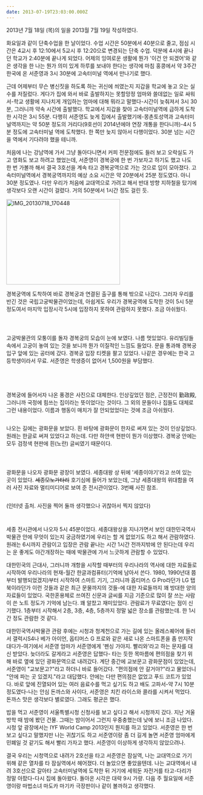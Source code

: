 ```yaml
---
date: 2013-07-19T23:03:00.000Z
---
```


<p>2013년 7월 18일 (목)의 일을 2013월 7월 19일 작성하였다.</p>
<p>화요일과 같이 단축수업을 한 날이었다. 수업 시간은 50분에서 40분으로 줄고, 점심 시간은 4교시 후 12:10에서 5교시 후 12:20으로 변경되는 단축 수업. 덕분에 4시에 끝나던 학교가 2:40분에 끝나게 되었다. 어제의 잉여로운 생활에 뭔가 '이건 안 되겠어'와 같은 생각을 한 나는 뭔가 의미 있게 하루를 보내야 한다는 생각에 마침 홍콩에서 약 3주간 한국에 온 서준영과 3시 30분에 고속터미널 역에서 만나기로 했다.</p>
<p>근데 어제부터 무슨 병신짓을 하도록 하는 귀신에 씌였는지 지갑을 학교에 놓고 오는 실수를 저질렀다. 게다가 집에 와서 바로 출발하지는 못할망정 엄마와 쓸데없는 일로 싸워서-학교 생활에 지나치게 개입하는 엄마에 대해 뭐라고 말했다-시간이 늦춰져서 3시 30분, 그러니까 약속 시간에 출발했다. 학교에서 지갑을 찾아 고속터미널역에 급하게 도착한 시각은 3시 55분. 다행히 서준영도 늦게 집에서 출발했기에-몽촌토성역과 고속터미널역까지는 약 50분 정도의 거리다(9호선이 2014년에야 연장 개통을 한다니까)-4시 5분 정도에 고속터미널 역에 도착했다. 한 쪽만 늦지 않아서 다행이었다. 30분 넘는 시간을 역에서 기다려야 했을 테니까.</p>
<p>처음에 나는 강남역에 가서 그냥 돌아다니면서 커피 전문점에도 들러 보고 오락실도 가고 영화도 보고 하려고 했었는데, 서준영이 경복궁에 한 번 가보자고 하기도 했고 나도 한 번 가볼까 해서 결국 3호선을 계속 타고 경복궁역으로 가는 것으로 입이 모아졌다. 고속터미널역에서 경복궁역까지의 예상 소요 시간은 약 20분에서 25분 정도였다. 아니 30분 정도였나. 다만 우리가 처음에 교대역으로 가려고 해서 반대 방향 지하철을 탔기에 생각보다 오랜 시간이 걸렸다. 거의 50분에서 1시간 정도 걸린 듯.</p>
<p><img src="/images/migrated-photos/2014/Feb/IMG_20130718_170448.jpg" alt=""><br>
<a href="https://suhj.in/wp-content/uploads/2013/07/IMG_20130718_170448.jpg"><img class="alignnone size-medium wp-image-136" alt="IMG_20130718_170448" src="https://suhj.in/wp-content/uploads/2013/07/IMG_20130718_170448-300x225.jpg" width="300" height="225" /></a></p>
<p>경복궁역에 도착하여 바로 경복궁과 연결된 출구를 통해 밖으로 나갔다. 그러자 우리를 반긴 것은 국립고궁박물관이었는데, 아쉽게도 우리가 경복궁역에 도착한 것이 5시 5분정도여서 마지막 입장시각 5시에 입장하지 못하여 관람하지 못했다. 조금 아쉬웠다.</p>
<p><img src="/images/migrated-photos/2014/Feb/IMG_20130718_170732.jpg" alt=""></p>
<p><img src="/images/migrated-photos/2014/Feb/PANO_20130718_170659.jpg" alt=""></p>
<p><img src="/images/migrated-photos/2014/Feb/IMG_20130718_171433.jpg" alt=""></p>
<p>고궁박물관의 모퉁이를 돌자 경복궁의 모습이 눈에 보였다. 나름 멋있었다. 유리빌딩들 속에서 고궁이 놓여 있는 것을 보니까 뭔가 이질적인 느낌도 들었다. 문을 통과해 경복궁 입구 앞에 있는 공터에 갔다. 경복궁 입장 티켓을 팔고 있었다. 나같은 경우에는 한국 고등학생이라서 무료. 서준영은 학생증이 없어서 1,500원을 부담했다.</p>
<p><img src="/images/migrated-photos/2014/Feb/IMG_20130718_171559.jpg" alt=""></p>
<p><img src="/images/migrated-photos/2014/Feb/IMG_20130718_171732.jpg" alt=""></p>
<p><img src="/images/migrated-photos/2014/Feb/IMG_20130718_171808.jpg" alt=""></p>
<p><img src="/images/migrated-photos/2014/Feb/IMG_20130718_172219.jpg" alt=""></p>
<p>경복궁에 들어서자 나온 풍경은 사진으로 대체한다. 인상깊었던 점은, 근정전이 勤政殿, 그러니까 국정에 힘쓰는 집이라는 뜻이었다는 것이다. 그 외의 문들이나 집들도 대체로 그런 내용이었다. 이름과 행동이 매치가 잘 안되었었다는 것에 조금 아쉬웠다.</p>
<p><img src="/images/migrated-photos/2014/Feb/IMG_20130718_171044.jpg" alt=""></p>
<p>나오는 길에는 광화문을 보았다. 흰 바탕에 광화문이 한자로 써져 있는 것이 인상깊었다. 원래는 한글로 써져 있었다고 하는데. 다만 하얀색 현판이 뭔가 이상했다. 경복궁 안에는 모두 검정색 현판에 흰(노란) 글씨였기 때문이다.</p>
<p><img src="/images/migrated-photos/2014/Feb/IMG_20130718_174629.jpg" alt=""></p>
<p><img src="/images/migrated-photos/2014/Feb/IMG_20130718_173632.jpg" alt=""></p>
<p><img src="/images/migrated-photos/2014/Feb/IMG_20130718_174120.jpg" alt=""></p>
<p>광화문을 나오자 광화문 광장이 보였다. 세종대왕 상 뒤에 '세종이야기'라고 쓰여 있는 곳이 있었다. <del>세종모노가타리</del> 호기심에 들어가 보았는데, 그냥 세종대왕의 위대함을 여러 사진 자료와 멀티미디어로 보여 준 전시관이었다. 3번째 사진 참조.</p>
<p><img src="/images/migrated-photos/2014/Feb/_j5_l__l__k0_k__j4_b___j0_j4_-1.jpg" alt=""></p>
<p>(인터넷 출처. 사진을 찍어 둘까 생각했으나 귀찮아서 찍지 않았다)</p>
<p><img src="/images/migrated-photos/2014/Feb/IMG_20130718_180458.jpg" alt=""></p>
<p><img src="/images/migrated-photos/2014/Feb/IMG_20130718_182205.jpg" alt=""></p>
<p>세종 전시관에서 나오자 5시 45분이었다. 세종대왕상을 지나가면서 보인 대한민국역사박물관 안에 무엇이 있는지 궁금하였기에 우리는 할 게 없었기도 하고 해서 관람하였다. 원래는 6시까지 관람이고 입장은 관람 끝나는 시간 1시간 전까지밖에 안 된다는데 우리는 운 좋게도 야간개장하는 때에 박물관에 가서 느긋하게 관람할 수 있었다.</p>
<p>대한민국의 근대사, 그러니까 개항을 시작할 때부터의 우리나라의 역사에 대한 자료들로 시작하여 우리나라의 현재-월간 한글과컴퓨터(기억에 남아서 쓴다. 1980, 1990년대 쯤부터 발행되었겠지)부터 시작하여 스마트 기기, 그러니까 옵티머스 G Pro라던가 LG 탭북이라던가 이런 것들과 같은 최근 문물까지의 것들-에 대한 자료들까지 꽤 방대한 양의 자료들이 있었다. 국한혼용체로 쓰여진 신문과 글씨를 지금 기준으로 많이 잘 쓰는 사람이 쓴 노트 정도가 기억에 남는다. 꽤 알찼고 재미있었다. 관람료가 무료였다는 점이 신기했다. 1층부터 시작해서 2층, 3층, 4층, 5층까지 정말 넓은 장소를 관람했는데. 한 1시간 정도 관람한 것 같다.</p>
<p>대한민국역사박물관 관람 후에는 시청과 청계천으로 가는 길에 있는 올레스퀘어에 들러서 갤럭시S4나 베가 아이언, 옵티머스 G 프로와 같은 새로 나온 스마트폰을 좀 만지작대다가-여기에서 서준영 엄마가 서준영에게 '펜싱 가야지. 빨리와'라고 하는 문자를 대신 받았다. 늦더라도 갈게라고 서준영은 답했다- 타는 듯한 목마름에 편의점을 찾기 위해 바로 옆에 있던 광화문역으로 내려갔다. 계단 중간에 교보문고 광화문점이 있었는데, 서준영이 &quot;교보문고?&quot;라고 하더니 바로 들어갔다. &quot;편의점에 안 갈거야?&quot;라고 물었더니 &quot;안에 파는 곳 있겠지.&quot;라고 대답했다. 안에는 다만 편의점은 없었고 푸드 코트가 있었다. 바로 앞에 진열되어 있는 여러 음료수를 먹고 싶기도 하고 배도 고파서-약 7시 10분 정도였다-나는 안심 돈까스와 사이다, 서준영은 치킨 라이스와 콜라를 시켜서 먹었다. 돈까스 맛은 생각보다 별로였다. 그래도 평균은 했다.</p>
<p>밥을 먹고 서준영이 서울특별시청 신청사를 보고 싶다고 해서 시청까지 갔다. 지난 겨울 방학 때 밤에 봤던 건물. 그때는 밤이어서 그런지 우중충했는데 낮에 보니 조금 나았다. 시청 앞 광장에서는 IYF World Camp 2013인지 뭔지를 하고 있었다. 서준영은 한 번 보고 싶다고 말했지만 나는 귀찮기도 하고 서준영이랑 좀 더 길게 놀면 서준영 엄마에게 민폐일 것 같기도 해서 빨리 가자고 했다. 서준영이 이상하게 생각하지 않았으려나.</p>
<p>결국 우리는 시청역으로 내려가 2호선을 타고 서준영은 잠실역, 나는 교대역으로 가기 위해 같은 열차를 타 잠실역에서 헤어졌다. 더 놀았으면 좋았을텐데. 나는 교대역에서 내려 3호선으로 갈아타 고속터미널역에 도착한 뒤 거기에 세워둔 자전거를 타고-다리가 정말 아팠다-다시 집에 돌아왔다. 돌아온 시각은 대략 9시 가량. 다음 주 월요일에 서준영이랑 마법소녀 마도카 마기카 극장판이나 같이 볼까하고 생각했다.</p>
